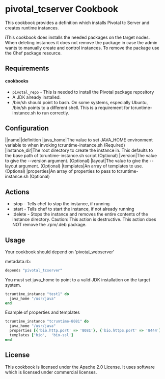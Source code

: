 pivotal_tcserver Cookbook
=========================
This cookbook provides a definition which installs Pivotal tc Server and creates runtime instances.

iThis cookbook does installs the needed packages on the target nodes. When deleting instances it does not remove the package in case the admin wants to manually create and control instances. To remove the package use the Chef package resource.

Requirements
------------
#### cookbooks
- `pivotal_repo` - This is needed to install the Pivotal package repository
- A JDK already installed.
- /bin/sh should point to bash. On some systems, especially Ubuntu, /bin/sh points to a different shell. This is a requirement for tcruntime-instance.sh to run correctly.

Configuration
-------------
||name||definition
|java_home|The value to set JAVA_HOME environment variable to when invoking tcruntime-instance.sh (Required)
|instance_dir|The root directory to create the instance in. This defaults to the base path of tcruntime-instance.sh script (Optional)
|version|The value to give the --version argument. (Optional)
|layout|The value to give the --layout argument. (Optional)
|templates|An array of templates to use. (Optional)
|properties|An array of properties to pass to tcruntime-instance.sh (Optional)

Actions
-------
- :stop - Tells chef to stop the instance, if running
- :start - Tells chef to start the instance, if not already running
- :delete - Stops the instance and removes the entire contents of the instance directory. Caution: This action is destructive. This action does NOT remove the .rpm/.deb package.

Usage
-----
Your cookbook should depend on 'pivotal_webserver'

metadata.rb:
```ruby
depends "pivotal_tcserver"
```
You must set java_home to point to a valid JDK installation on the target system.

```ruby
tcruntime_instance "test1" do
  java_home "/usr/java"
end

```

Example of properties and templates
```ruby
tcruntime_instance "tcruntime-8081" do
  java_home "/usr/java"
  properties [{'bio.http.port' => '8081'}, {'bio.httpS.port' => '8444'}, {'base.jmx.port' => '6970'}]
  templates ['bio',  'bio-ssl']
end
```

License
-------
This cookbook is licensed under the Apache 2.0 License. It uses software which is licensed under commercial licenses.


